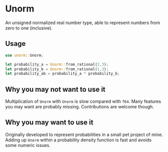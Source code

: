 Unorm
=====

An unsigned normalized real number type, able to represent numbers from zero to one (inclusive).

Usage
-----

```rust
use unorm::Unorm;

let probability_a = Unorm::from_rational(2,3);
let probability_b = Unorm::from_rational(1,3);
let probability_ab = probability_a * probability_b;
```

Why you may not want to use it
------------------------------

Multiplication of `Unorm` with `Unorm` is slow compared with `f64`. Many features you may want are
probably missing. Contributions are welcome though.

Why you may want to use it
--------------------------

Originally developed to represent probabilities in a small pet project of mine. Adding up `Unorm`
within a probability density function is fast and avoids some numeric issues.